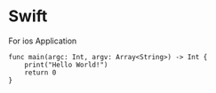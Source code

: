 # Swift
For ios Application

```
func main(argc: Int, argv: Array<String>) -> Int {
	print("Hello World!")
	return 0
}
```
